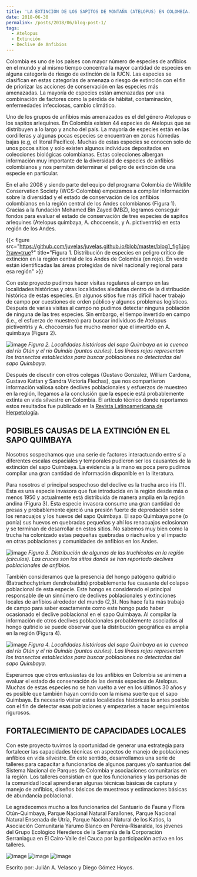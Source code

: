 ```yaml
---
title: 'LA EXTINCIÓN DE LOS SAPITOS DE MONTAÑA (ATELOPUS) EN COLOMBIA.'
date: 2018-06-30
permalink: /posts/2018/06/blog-post-1/
tags:
  - Atelopus
  - Extinción
  - Declive de Anfibios 
---
```


Colombia es uno de los países con mayor número de especies de anfibios en el mundo y al mismo tiempo concentra la mayor cantidad de especies en alguna categoría de riesgo de extinción de la IUCN. Las especies se clasifican en estas categorías de amenaza o riesgo de extinción con el fin de priorizar las acciones de conservación en las especies más amenazadas. La mayoría de especies están amenazadas por una combinación de factores como la pérdida de hábitat, contaminación, enfermedades infecciosas, cambio climático. 

Uno de los grupos de anfibios más amenazados es el del género Atelopus o los sapitos arlequines. En Colombia existen 44 especies de Atelopus que se distribuyen a lo largo y ancho del país. La mayoría de especies están en las cordilleras y algunas pocas especies se encuentran en zonas húmedas bajas (e.g, el litoral Pacífico). Muchas de estas especies se conocen solo de unos pocos sitios y solo existen algunos individuos depositados en colecciones biológicas colombianas. Estas colecciones albergan información muy importante de la diversidad de especies de anfibios  colombianos y nos permiten determinar el peligro de extinción de una especie en particular. 

En el año 2008 y siendo parte del equipo del programa Colombia de Wildlife Conservation Society (WCS-Colombia) empezamos a compilar información sobre la diversidad y el estado de conservación de los anfibios colombianos en la región central de los Andes colombianos (Figura 1). Gracias a la fundación Mohamed Bin Zayed (MBZ), logramos conseguir fondos para evaluar el estado de conservación de tres especies de sapitos arlequines (Atelopus quimbaya, A. chocoensis, y A. pictiventris) en esta región de los Andes.

{{< figure src="https://github.com/juvelas/juvelas.github.io/blob/master/blog1_fig1.jpg?raw=true?" title="Figura 1. Distribución de especies en peligro crítico de extinción en la región central de los Andes de Colombia (en rojo). En verde están identificadas las áreas protegidas de nivel nacional y regional para esa región" >}}

Con este proyecto pudimos hacer visitas regulares al campo en las localidades históricas y otras localidades aledañas dentro de la distribución histórica de estas especies. En algunos sitios fue más difícil hacer trabajo de campo por cuestiones de orden público y algunos problemas logísticos. Después de varias visitas al campo no pudimos detectar ninguna población de ninguna de las tres especies. Sin embargo, el tiempo invertido en campo (i.e., el esfuerzo de muestreo) para buscar individuos de Atelopus pictiventris y A. chocoensis fue mucho menor que el invertido en A. quimbaya (Figura 2). 

![image](https://github.com/juvelas/juvelas.github.io/blob/master/blog1_fig2.jpg?raw=true)
*Figura 2. Localidades históricas del sapo Quimbaya en la cuenca del río Otún y el río Quindío (puntos azules). Las líneas rojas representan los transectos establecidos para buscar poblaciones no detectadas del sapo Quimbaya.*

Después de discutir con otros colegas (Gustavo Gonzalez, William Cardona, Gustavo Kattan y Sandra Victoria Flechas), que nos compartieron información valiosa sobre declives poblacionales y esfuerzos de muestreo en la región, llegamos a la conclusión que la especie está probablemente extinta en vida silvestre en Colombia. El artículo técnico donde reportamos estos resultados fue publicado en la [Revista Latinoamericana de Herpetología](https://herpetologia.fciencias.unam.mx/index.php/revista/article/view/11).


POSIBLES CAUSAS DE LA EXTINCIÓN EN EL SAPO QUIMBAYA
------

Nosotros sospechamos que una serie de factores interactuando entre sí a diferentes escalas espaciales y temporales pudieron ser los causantes de la extinción del sapo Quimbaya. La evidencia a la mano es poca pero pudimos compilar una gran cantidad de información disponible en la literatura. 

Para nosotros el principal sospechoso del declive es la trucha arco iris (1). Esta es una  especie invasora que fue introducida en la región desde más o menos 1950 y actualmente está distribuida de manera amplia en la región andina (Figura 3). Esta especie invasora consume una gran cantidad de presas y probablemente ejerció una presión fuerte de depredación sobre los renacuajos y los huevos del sapo Quimbaya. El sapo Quimbaya pone (o ponía) sus huevos en quebradas pequeñas y ahí los renacuajos eclosionan y se terminan de desarrollar en estos sitios. No sabemos muy bien como la trucha ha colonizado estas pequeñas quebradas o riachuelos y el impacto en otras poblaciones y comunidades de anfibios en los Andes. 

![image](https://github.com/juvelas/juvelas.github.io/blob/master/blog1_fig3.jpg?raw=true)
*Figura 3. Distribución de algunas de las truchícolas en la región (círculos). Las cruces son los sitios donde se han reportado declives poblacionales de anfibios.*


También consideramos que la presencia del hongo patógeno quítridio (Batrachochytrium dendrobatidis) probablemente fue causante del colapso poblacional de esta especie. Este hongo es considerado el principal responsable de un sinnúmero de declives poblacionales y extinciones locales de anfibios alrededor del mundo (2,3). Nos hace falta más trabajo de campo para saber exactamente como este hongo pudo haber ocasionado el declive poblacional en el sapo Quimbaya. Al compilar la información de otros declives poblacionales probablemente asociados al hongo quítridio se puede observar que la distribución geográfica es amplia en la región (Figura 4). 

![image](https://user-images.githubusercontent.com/5401959/150197163-7c071f74-ba3d-40bb-a549-1483c195383f.png)
*Figura 4. Localidades históricas del sapo Quimbaya en la cuenca del río Otún y el río Quindío (puntos azules). Las líneas rojas representan los transectos establecidos para buscar poblaciones no detectadas del sapo Quimbaya.*


Esperamos que otros entusiastas de los anfibios en Colombia se animen a evaluar el estado de conservación de las demás especies de Atelopus. Muchas de estas especies no se han vuelto a ver en los últimos 30 años y es posible que también hayan corrido con la misma suerte que el sapo Quimbaya. Es necesario visitar estas localidades históricas lo antes posible con el fin de detectar esas poblaciones y empezarles a hacer seguimientos rigurosos.

FORTALECIMIENTO DE CAPACIDADES LOCALES
------

Con este proyecto tuvimos la oportunidad de generar una estrategia para fortalecer las capacidades técnicas en aspectos de manejo de poblaciones anfibios en vida silvestre. En este sentido, desarrollamos una serie de talleres para capacitar a funcionarios de algunos parques y/o santuarios del Sistema Nacional de Parques de Colombia y asociaciones comunitarias en la región. Los talleres consistían en que los funcionarios y las personas de la comunidad local aprendieran algunas técnicas básicas de captura y manejo de anfibios, diseños básicos de muestreos y estimaciones básicas de abundancia poblacional. 

Le agradecemos mucho a los funcionarios del Santuario de Fauna y Flora Otún-Quimbaya, Parque Nacional Natural Farallones, Parque Nacional Natural Ensenada de Utría, Parque Nacional Natural de los Katios, la Asociación Comunitaria Yarumo Blanco en Pereira-Risaralda, los jóvenes del Grupo Ecológico Herederos de la Serranía de la Corporación Serraniagua en El Cairo-Valle del Cauca por la participación activa en los talleres. 

![image](https://user-images.githubusercontent.com/5401959/150197384-9d943a26-f623-4fb3-a89c-f63afae9b847.png)
![image](https://user-images.githubusercontent.com/5401959/150197410-aeb8058c-bb92-4269-a056-587a3e924a32.png)
![image](https://user-images.githubusercontent.com/5401959/150197437-35883a98-e04f-4844-9e95-a5d9785fbccb.png)

Escrito por: Julián A. Velasco y Diego Gómez Hoyos.





